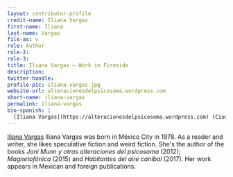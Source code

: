 ```yaml
---
layout: contributor-profile
credit-name: Iliana Vargas
first-name: Iliana
last-name: Vargas
file-as: v
role: Author
role-2:
role-3:
title: Iliana Vargas — Work in Fireside
description:
twitter-handle:
profile-pic: iliana-vargas.jpg
website-url: alteracionesdelpsicosoma.wordpress.com
short-name: iliana-vargas
permalink: iliana-vargas
bio-spanish: |
  [Iliana Vargas](https://alteracionesdelpsicosoma.wordpress.com) (Ciudad de México, 1978). Escribe narrativa de la imaginación fantástica  y notas híbridas sobre aquello que llame su atención literaria o especulativa. Es autora de los libros de cuentos _Joni Munn y otras alteraciones del psicosoma_ (Fondo Editorial Tierra Adentro, Conaculta, 2012), _Magnetofónica_ (Ediciones y Punto, Colección Averno, núm. 4, 2015), y _Habitantes del aire caníbal_ (Resistencia, 2017). Su obra forma parte de varias antologías y ha publicado cuentos, reseñas, y ensayos en medios impresos y electrónicos de México y el extranjero.
---
```

[Iliana Vargas](https://alteracionesdelpsicosoma.wordpress.com) Iliana Vargas was born in México City in 1978. As a reader and writer, she likes speculative fiction and weird fiction. She's the author of the books _Joni Munn y otras alteraciones del psicosoma_ (2012); _Magnetofónica_ (2015) and _Habitantes del aire caníbal_ (2017). Her work appears in Mexican and foreign publications.
